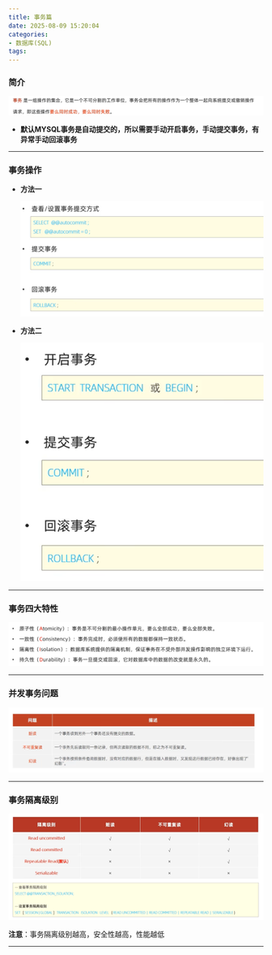 ```yaml
---
title: 事务篇
date: 2025-08-09 15:20:04
categories:
- 数据库(SQL)
tags:
---
```


### 简介

![](../img/img101.png)

- **默认MYSQL事务是自动提交的，所以需要手动开启事务，手动提交事务，有异常手动回滚事务**

------

### 事务操作

- **方法一**

  ![](../img/img102.png)

- **方法二**

  ![](../img/img103.png)

------

### 事务四大特性

![](../img/img104.png)

------

### 并发事务问题

![](../img/img105.png)

------

### 事务隔离级别

![](../img/img106.png)

**注意**：事务隔离级别越高，安全性越高，性能越低

------

